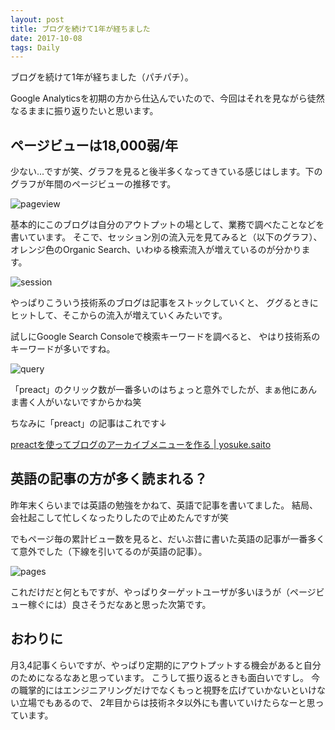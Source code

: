 ```yaml
---
layout: post
title: ブログを続けて1年が経ちました
date: 2017-10-08
tags: Daily
---
```


ブログを続けて1年が経ちました（パチパチ）。

Google Analyticsを初期の方から仕込んでいたので、今回はそれを見ながら徒然なるままに振り返りたいと思います。

## **ページビューは18,000弱/年**

少ない...ですが笑、グラフを見ると後半多くなってきている感じはします。下のグラフが年間のページビューの推移です。

![pageview](/images/2017-10-08-pageview.png)

基本的にこのブログは自分のアウトプットの場として、業務で調べたことなどを書いています。
そこで、セッション別の流入元を見てみると（以下のグラフ）、オレンジ色のOrganic Search、いわゆる検索流入が増えているのが分かります。

![session](/images/2017-10-08-session.png)

やっぱりこういう技術系のブログは記事をストックしていくと、
ググるときにヒットして、そこからの流入が増えていくみたいです。

試しにGoogle Search Consoleで検索キーワードを調べると、
やはり技術系のキーワードが多いですね。

![query](/images/2017-10-08-query.png)

「preact」のクリック数が一番多いのはちょっと意外でしたが、まぁ他にあんま書く人がいないですからかね笑

ちなみに「preact」の記事はこれです↓

[preactを使ってブログのアーカイブメニューを作る \| yosuke.saito](https://saitoxu.io/2017/07/01/jekyll-archive-preact.html)

## **英語の記事の方が多く読まれる？**

昨年末くらいまでは英語の勉強をかねて、英語で記事を書いてました。
結局、会社起こして忙しくなったりしたので止めたんですが笑

でもページ毎の累計ビュー数を見ると、だいぶ昔に書いた英語の記事が一番多くて意外でした（下線を引いてるのが英語の記事）。

![pages](/images/2017-10-08-pages.png)

これだけだと何ともですが、やっぱりターゲットユーザが多いほうが（ページビュー稼ぐには）良さそうだなあと思った次第です。

## **おわりに**

月3,4記事くらいですが、やっぱり定期的にアウトプットする機会があると自分のためになるなあと思っています。
こうして振り返るときも面白いですし。
今の職掌的にはエンジニアリングだけでなくもっと視野を広げていかないといけない立場でもあるので、
2年目からは技術ネタ以外にも書いていけたらなーと思っています。
